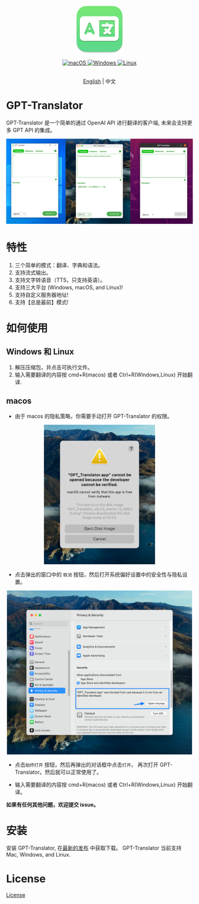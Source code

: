 <!--
 * @Date: 2023-04-10 19:41:40
 * @LastEditors: JessGuo
 * @LastEditTime: 2023-05-05 22:49:23
 * @FilePath: /GPT_Translator/README_zh.md
-->

<p align="center">
  <a  target="_blank">
    <img alt="logo" width="128px" height="128px" src="https://raw.githubusercontent.com/JesseGuoX/GPT-Translator/master/GPT_Translator.png" />
  </a>
</p>


<p align="center">
 
  <a href="https://github.com/JesseGuoX/GPT-Translator/releases" target="_blank">
    <img alt="macOS" src="https://img.shields.io/badge/-macOS-black?style=flat-square&logo=apple&logoColor=white" />
  </a>

  <a href="https://github.com/JesseGuoX/GPT-Translator/releases" target="_blank">
    <img alt="Windows" src="https://img.shields.io/badge/-Windows-blue?style=flat-square&logo=windows&logoColor=white" />
  </a>

  <a href="https://github.com/JesseGuoX/GPT-Translator/releases" target="_blank">
    <img alt="Linux" src="https://img.shields.io/badge/-Linux-yellow?style=flat-square&logo=linux&logoColor=white" />
  </a>
</p>


<p align="center">
    <br> <a href="README.md">English</a> | 中文
</p>

# GPT-Translator

  GPT-Translator 是一个简单的通过 OpenAI API 进行翻译的客户端, 未来会支持更多 GPT API 的集成。

<p align="center">
  <a  target="_blank">
    <img alt="logo" width="800px" src="https://raw.githubusercontent.com/JesseGuoX/GPT-Translator/master/doc/screenshot.png" />
  </a>
</p>



# 特性

1. 三个简单的模式：翻译、字典和语法。
2. 支持流式输出。
3. 支持文字转语音（TTS，只支持英语）。
4. 支持三大平台 (Windows, macOS, and Linux)!
5. 支持自定义服务器地址!
6. 支持【总是最前】模式!

# 如何使用

## Windows 和 Linux

  1. 解压压缩包，并点击可执行文件。
  2. 输入需要翻译的内容按 cmd+R(macos) 或者 Ctrl+R(Windows,Linux) 开始翻译.

## macos


  * 由于 macos 的隐私策略，你需要手动打开 GPT-Translator 的权限。
  
<p align="center">
  <a  target="_blank">
    <img  width="300px"  src="https://raw.githubusercontent.com/JesseGuoX/GPT-Translator/master/doc/verfiywarning.png" />
  </a>
</p>

  * 点击弹出的窗口中的 `取消` 按钮，然后打开系统偏好设置中的安全性与隐私设置。
  
<p align="center">
  <a  target="_blank">
    <img  width="500px"  src="https://raw.githubusercontent.com/JesseGuoX/GPT-Translator/master/doc/p&s.png" />
  </a>
</p>

  * 点击`始终打开` 按钮，然后再弹出的对话框中点击`打开`， 再次打开 GPT-Translator。然后就可以正常使用了。

  * 输入需要翻译的内容按 cmd+R(macos) 或者 Ctrl+R(Windows,Linux) 开始翻译。

 **如果有任何其他问题，欢迎提交 issue。**


# 安装

 安装 GPT-Translator, 在[最新的发布](https://github.com/JesseGuoX/GPT-Translator/releases/latest) 中获取下载。 GPT-Translator 当前支持 Mac, Windows, and Linux.

# License

[License](https://raw.githubusercontent.com/JesseGuoX/GPT-Translator/master/License)

